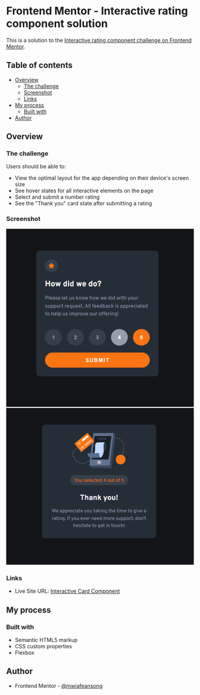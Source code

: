 # Frontend Mentor - Interactive rating component solution

This is a solution to the [Interactive rating component challenge on Frontend Mentor](https://www.frontendmentor.io/challenges/interactive-rating-component-koxpeBUmI).

## Table of contents

- [Overview](#overview)
  - [The challenge](#the-challenge)
  - [Screenshot](#screenshot)
  - [Links](#links)
- [My process](#my-process)
  - [Built with](#built-with)
- [Author](#author)

## Overview

### The challenge

Users should be able to:

- View the optimal layout for the app depending on their device's screen size
- See hover states for all interactive elements on the page
- Select and submit a number rating
- See the "Thank you" card state after submitting a rating

### Screenshot

![Query](./images/query-screenshot.png)
![Thank you](./images/thank-you-screenshot.png)

### Links

- Live Site URL: [Interactive Card Component](https://mwiafeansong.github.io/Front-End-Projects/interactive-rating-component-main/index.html)

## My process

### Built with

- Semantic HTML5 markup
- CSS custom properties
- Flexbox

## Author

- Frontend Mentor - [@mwiafeansong](https://www.frontendmentor.io/profile/mwiafeansong)
